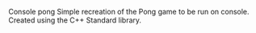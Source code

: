 Console pong
Simple recreation of the Pong game to be run on console. Created using the C++ Standard library.
